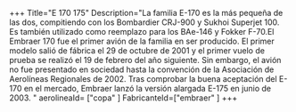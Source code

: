 +++
Title="E 170 175"
Description="La familia E-170 es la más pequeña de las dos, compitiendo con los Bombardier CRJ-900 y Sukhoi Superjet 100. Es también utilizado como reemplazo para los BAe-146 y Fokker F-70.El Embraer 170 fue el primer avión de la familia en ser producido. El primer modelo salió de fábrica el 29 de octubre de 2001 y el primer vuelo de prueba se realizó el 19 de febrero del año siguiente. Sin embargo, el avión no fue presentado en sociedad hasta la convención de la Asociación de Aerolíneas Regionales de 2002. Tras comprobar la buena aceptación del E-170 en el mercado, Embraer lanzó la versión alargada E-175 en junio de 2003. "
aerolineaId= ["copa" ]
FabricanteId=["embraer" ] 
+++


